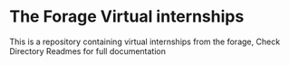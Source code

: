 # The Forage Virtual internships

This is a repository containing virtual internships from the forage,
Check Directory Readmes for full documentation